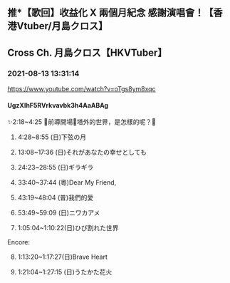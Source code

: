 ## 推*【歌回】收益化 X 兩個月紀念 感謝演唱會！【香港Vtuber/月島クロス】
## Cross Ch. 月島クロス【HKVTuber】
### 2021-08-13 13:31:14
https://www.youtube.com/watch?v=oTgs8ym8xqc
#### UgzXIhF5RVrkvavbk3h4AaABAg
✨2:18~4:25 💛前導開場💜塔外的世界，是怎樣的呢？👑

1) 4:28~8:55 (日)下弦の月

2) 13:08~17:36 (日)それがあなたの幸せとしても

3) 24:23~28:55 (日)ギラギラ 

4) 33:40~37:44 (粵)Dear My Friend,

5) 43:19~48:04 (普)我們的愛

6) 53:49~59:09 (日)ニワカアメ

7) 1:05:04~1:10:22(日)ひび割れた世界

Encore:

8) 1:13:20~1:17:27(日)Brave Heart

9) 1:21:04~1:27:15 (日)うたかた花火

